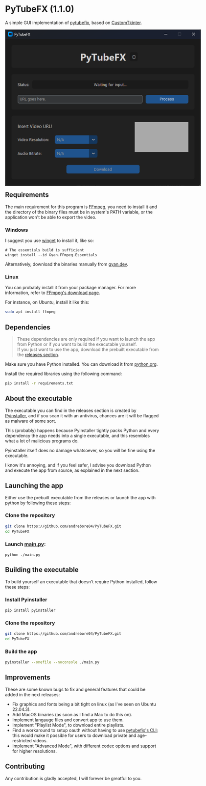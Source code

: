 # PyTubeFX (1.1.0)
A simple GUI implementation of [pytubefix](https://github.com/JuanBindez/pytubefix), based on [CustomTkinter](https://github.com/TomSchimansky/CustomTkinter).

<div style='width: 640px; height: 480px; margin: auto'>
	<img src='./resources/splash.png'>
</div>
<br>

## Requirements
The main requirement for this program is [FFmpeg](https://ffmpeg.org/), you need to install it and the directory of the binary files must be in system's PATH variable, or the application won't be able to export the video.

### Windows
I suggest you use [winget](https://learn.microsoft.com/en-us/windows/package-manager/winget/) to install it, like so:

```pwsh
# The essentials build is sufficient
winget install --id Gyan.FFmpeg.Essentials
```

Alternatively, download the binaries manually from [gyan.dev](https://www.gyan.dev/ffmpeg/builds/).

### Linux
You can probably install it from your package manager.
For more information, refer to [FFmpeg's download page](https://ffmpeg.org/download.html#build-linux).

For instance, on Ubuntu, install it like this:

```sh
sudo apt install ffmpeg
```

## Dependencies
>These dependencies are only required if you want to launch the app from Python or if you want to build the executable yourself.<br>
>If you just want to use the app, download the prebuilt executable from the [releases section](https://github.com/andrebore04/PyTubeFX/releases).

Make sure you have Python installed. You can download it from [python.org](https://www.python.org/downloads/).

Install the required libraries using the following command:

```sh
pip install -r requirements.txt
```

## About the executable
The executable you can find in the releases section is created by [Pyinstaller](https://pypi.org/project/pyinstaller/), and if you scan it with an antivirus, chances are it will be flagged as malware of some sort.

This (probably) happens because Pyinstaller tightly packs Python and every dependency the app needs into a single executable, and this resembles what a lot of malicious programs do.

Pyinstaller itself does no damage whatsoever, so you will be fine using the executable.

I know it's annoying, and if you feel safer, I advise you download Python and execute the app from source, as explained in the next section.

## Launching the app
Either use the prebuilt executable from the releases or launch the app with python by following these steps:

### Clone the repository

```sh
git clone https://github.com/andrebore04/PyTubeFX.git
cd PyTubeFX
```

### Launch [main.py](https://github.com/andrebore04/PyTubeFX/blob/main/main.py):

```
python ./main.py
```

## Building the executable
To build yourself an executable that doesn't require Python installed, follow these steps:

### Install Pyinstaller

```sh
pip install pyinstaller
```

### Clone the repository

```sh
git clone https://github.com/andrebore04/PyTubeFX.git
cd PyTubeFX
```

### Build the app

```sh
pyinstaller --onefile --noconsole ./main.py
```

## Improvements
These are some known bugs to fix and general features that could be added in the next releases:
- Fix graphics and fonts being a bit tight on linux (as I've seen on Ubuntu 22.04.3).
- Add MacOS binaries (as soon as I find a Mac to do this on).
- Implement langauge files and convert app to use them.
- Implement "Playlist Mode", to download entire playlists.
- Find a workaround to setup oauth without having to use [pytubefix's CLI](https://github.com/JuanBindez/pytubefix/blob/main/pytubefix/innertube.py#L335); this would make it possible for users to download private and age-restricted videos.
- Implement "Advanced Mode", with different codec options and support for higher resolutions.

## Contributing
Any contribution is gladly accepted, I will forever be greatful to you.
